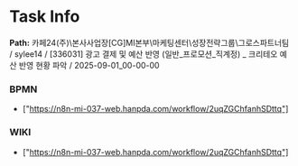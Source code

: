 # Task Info

**Path:** 카페24(주)\본사사업장\[CG]MI본부\마케팅센터\성장전략그룹\그로스파트너팀 / sylee14 / [336031] 광고 결제 및 예산 반영 (일반_프로모션_직계정) _ 크리테오 예산 반영 현황 파악 / 2025-09-01_00-00-00

### BPMN
- ["https://n8n-mi-037-web.hanpda.com/workflow/2uqZGChfanhSDttq"]

### WIKI
- ["https://n8n-mi-037-web.hanpda.com/workflow/2uqZGChfanhSDttq"]

